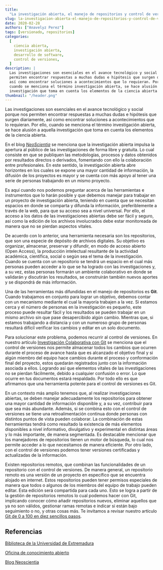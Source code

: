 ```yaml
---
title:
  "La investigación abierta, el manejo de repositorios y control de versiones"
slug: la-investigacion-abierta-el-manejo-de-repositorios-y-control-de-versiones
date: 2020-02-28
authors: ["Anavelyz Perez"]
tags: [versionado, repositorios]
categories:
  [
    ciencia abierta,
    investigación abierta,
    desarrollo de software,
    control de versiones,
  ]
description: |
  Las investigaciones son esenciales en el avance tecnológico y social porque nos
  permiten encontrar respuestas a muchas dudas e hipótesis que surgen diariamente,
  así como encontrar soluciones a acontecimientos que lo requieran. Por ello,
  cuando se menciona el término investigación abierta, se hace alusión a aquella
  investigación que toma en cuenta los elementos de la ciencia abierta.
thumbnail: "/header.png"
---
```


<!-- # La investigación abierta, el manejo de repositorios y control de versiones -->
<!-- **Por Anavelyz Perez** -->

Las investigaciones son esenciales en el avance tecnológico y social porque nos
permiten encontrar respuestas a muchas dudas e hipótesis que surgen diariamente,
así como encontrar soluciones a acontecimientos que lo requieran. Por ello,
cuando se menciona el término investigación abierta, se hace alusión a aquella
investigación que toma en cuenta los elementos de la ciencia abierta.

<!-- TEASER_END -->

En el blog [_NeoScientia_](https://neoscientia.com/ciencia-abierta/) se menciona
que la investigación abierta impulsa la apertura al público de las
investigaciones de forma libre y gratuita. Lo cual consiste en que se publiquen
las metodologías, procesos y datos obtenidos por resultados directos o
derivados, fomentando con ello la colaboración entre profesionales. En este
sentido, la investigación abierta abre horizontes en los cuales se expone una
mayor cantidad de información, la difusión de los proyectos es mayor y se cuenta
con más apoyo al tener una serie de personas trabajando en un mismo proyecto.

Es aquí cuando nos podemos preguntar acerca de las herramientas e instrumentos
que lo harán posible y que debemos manejar para trabajar en un proyecto de
investigación abierta, teniendo en cuenta que se necesitan espacios en donde se
comparta y difunda la información, preferiblemente a través de la web, para que
su acceso sea a nivel universal. Por ello, el acceso a los datos de las
investigaciones abiertas debe ser fácil y seguro, así como la edición de los
archivos involucrados debe estar monitoreada de manera que no se pierdan
aspectos vitales.

De acuerdo con lo anterior, una herramienta necesaria son los repositorios, que
son una especie de depósito de archivos digitales. Su objetivo es organizar,
almacenar, preservar y difundir, en modo de acceso abierto (Open Access), la
producción intelectual resultante de la actividad académica, científica, social
o según sea el tema de la investigación. Cuando se cuenta con un repositorio se
tendrá un espacio en el cual más personas pueden acceder a lo que se ha logrado
con las investigaciones y, a su vez, estas personas formarán un ambiente
colaborativo en donde se validarán y discutirán los resultados, se construirán
también nuevos aportes y se dispondrá de más información.

Una de las herramientas más difundidas en el manejo de repositorios es **Git**.
Cuando trabajamos en conjunto para lograr un objetivo, debemos contar con un
mecanismo mediante el cual la mayoría trabajen a la vez. Si estamos cerca y el
número de personas en la investigación es pequeño, este proceso puede resultar
fácil y los resultados se pueden trabajar en un mismo archivo sin que pase
desapercibido algún cambio. Mientras que, si estamos trabajando a distancia y
con un numeroso grupo de personas resultará difícil verificar los cambios y
editar en un solo documento.

Para solucionar este problema, podemos recurrir al control de versiones. En
nuestro artículo
[Investigación Colaborativa con Git](https://opensciencelabs.org/blog/investigacion-colaborativa-con-git/)
se menciona que el control de versiones nos permite almacenar todos los cambios
que ocurren durante el proceso de avance hasta que es alcanzado el objetivo
final y si algún miembro del equipo hace cambios durante el proceso y
conformación final del proyecto, estos quedarán registrados junto con la
información asociada a ellos. Logrando así que elementos vitales de las
investigaciones no se pierdan fácilmente, debido a cualquier confusión o error.
Lo que ocurre en tus documentos estará respaldado. Por todo ello es que
afirmamos que una herramienta potente para el control de versiones es Git.

En un contexto más amplio tenemos que, al realizar investigaciones abiertas, se
deben manejar adecuadamente los repositorios para obtener una mayor cantidad de
información disponible y, a su vez, contribuir para que sea más abundante.
Además, si se combina esto con el control de versiones se tiene una
retroalimentación continua donde personas con distintos puntos de vista pueden
colaborar. La combinación de estas herramientas tendrá como resultado la
existencia de más elementos disponibles a nivel informativo, divulgativo y
experimental en distintas áreas y lo más importante, de manera segmentada. Es
destacable mencionar que los manejadores de repositorios tienen un motor de
búsqueda, lo cual nos permite acceder a lo que necesitamos de manera eficiente.
Por otro lado, con el control de versiones podemos tener versiones certificadas
y actualizadas de la información.

Existen repositorios remotos, que combinan las funcionalidades de un repositorio
con el control de versiones. De manera general, un repositorio remoto es una
versión de un proyecto en específico que se encuentra alojado en internet. Estos
repositorios pueden tener permisos especiales de manera que todos o algunos de
los miembros del equipo de trabajo pueden editar. Esta edición será compartida
para cada uno. Esto se logra a partir de la gestión de repositorios remotos lo
cual podemos hacer con Git, implicando conocer cómo añadir repositorios nuevos,
eliminar aquellos que ya no son válidos, gestionar ramas remotas e indicar si
están bajo seguimiento o no, y otras cosas más. Te invitamos a revisar nuestro
artículo
[Git de 0 a 100 en diez sencillos pasos](https://opensciencelabs.org/blog/git-de-en-diez-sencillos-pasos/).

## Referencias

[Biblioteca de la Universidad de Extremadura](https://biblioguias.unex.es/c.php?g=572093&p=3944864)

[Oficina de conocimiento abierto](http://oca.unc.edu.ar/2018/08/21/repositorios-de-datos-de-investigacion-y-de-ciencia-abierta/)

[Blog Neoscientia](https://neoscientia.com/ciencia-abierta/)
